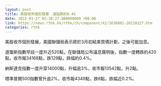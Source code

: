 ```yaml
---
layout: post
title: 美股收市個別發展　道指跌約0.4%
date: 2022-01-27 05:30:27.000000000 +08:00
link: https://news.rthk.hk/rthk/ch/component/k2/1630801-20220127.htm
categories: rthk
---
```


美股收市個別發展，美國聯儲局表示將於3月初結束買債計劃，之後可能加息。

道瓊斯指數早段一度升近520點，在聯儲局公布議息聲明後，指數一度轉跌約420點，收市報34168點，跌129點，跌幅約0.4%。

納斯達克指數一度升穿14000點，升幅逾3%，收市報13542點，升2點。

標準普爾500指數曾升逾2%，收市報4349點，跌6點，跌幅近0.2%。
